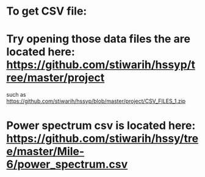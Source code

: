 # To get CSV file: 
# Try opening those data files the are located here: https://github.com/stiwarih/hssyp/tree/master/project
such as https://github.com/stiwarih/hssyp/blob/master/project/CSV_FILES_1.zip
# Power spectrum csv is located here: https://github.com/stiwarih/hssy/tree/master/Mile-6/power_spectrum.csv
